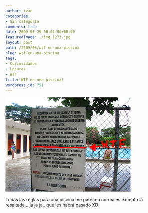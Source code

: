 ```yaml
---
author: ivan
categories:
- Sin categoría
comments: true
date: 2009-06-29 00:01:00+00:00
featuredImage: ./img_1273.jpg
layout: post
path: /2009/06/wtf-en-una-piscina
slug: wtf-en-una-piscina
tags:
- Curiosidades
- Locuras
- WTF
title: WTF en una piscina!
wordpress_id: 751
---
```


[![](./img_1273.jpg)](https://4.bp.blogspot.com/_T2UWuNJg3dQ/Ske-0klEFXI/AAAAAAAACBs/PmgoxLluvVs/s1600-h/img_1273.jpg)

Todas las reglas para una piscina me parecen normales excepto la resaltada... ja ja ja.. qué les habrá pasado XD
